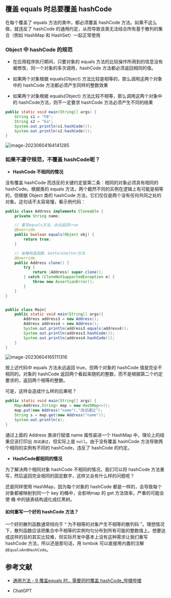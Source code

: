 ## 覆盖 equals 时总要覆盖 hashCode

在每个覆盖了 equals 方法的类中，都必须覆盖 hashCode 方法。如果不这么做，就违反了 hashCode 的通用约定，从而导致该类无法结合所有基于散列的集合（例如 HashMap 和 HashSet）一起正常使用

### Object 中 hashCode 的规范

* 在应用程序执行期间，只要对象的 equals 方法的比较操作所用到的信息没有被修改，同一个对象的多次调用，hashCode 方法都必须返回相同的值。
* 如果两个对象根据 equals(Object) 方法比较是相等的，那么调用这两个对象中的 hashCode 方法都必须产生同样的整数效果

* 如果两个对象根据 equals(Object) 方法比较不相等，那么调用这两个对象中的 hashCode方法，则不一定要求 hashCode 方法必须产生不同的结果



```java
public static void main(String[] args) {
    String s1 = "FB";
    String s2 = "Ea";
    System.out.println(s1.hashCode());
    System.out.println(s2.hashCode());
}
```

![image-20230604164141285](http://cdn.misury.top/blog/image-20230604164141285.png)



### 如果不遵守规范，不覆盖 hashCode呢？

* **HashCode 不相同的情况**

没有覆盖 hashCode 而违反的关键约定是第二条：相同的对象必须具有相同的 hashCode。根据类的 equals 方法，两个截然不同的实例在逻辑上有可能是相等的，但根据 Object 类的 hashCode 方法，它们仅仅是两个没有任何共同之处的对象。这句话不太容易懂，看示例代码：

```java
public class Address implements Cloneable {
    private String name;

   	// 重写equals方法，永远返回true
    @Override
    public boolean equals(Object obj) {
        return true;
    }

    // 省略构造函数、Getter&Setter方法
    @Override
    public Address clone() {
        try {
            return (Address) super.clone();
        } catch (CloneNotSupportedException e) {
            throw new AssertionError();
        }
    }
}


public class Main{
    public static void main(String[] args){
        Address address3 = new Address();
        Address address4 = new Address();
        System.out.println(address3.equals(address4));
        System.out.println(address3.hashCode());
        System.out.println(address4.hashCode());
    }
}
```

![image-20230604165111316](http://cdn.misury.top/blog/image-20230604165111316.png)

按上述代码中 equals 方法永远返回 true，但两个对象的 hashCode 值是完全不相同的。对象的 hashCode 返回两个看起来随机的整数，而不是根据第二个约定要求的，返回两个相等的整数。

可是，这样会造成什么样的后果呢？

```java
public static void main(String[] args) {
    Map<Address,String> map = new HashMap<>();
    map.put(new Address("name"),"测试通过");
    String s = map.get(new Address("name"));
    System.out.println(s);
}
```

通过上面的 Address 类进行赋值 name 属性装进一个 HashMap 中，理论上的结果应该打印出 `测试通过`，但实际上是 `null`。由于没有覆盖 hashCode 方法导致两个相同的实例有不同的 hashCode，违反了 hashCode 的约定。

* **HashCode都相同的情况**

为了解决两个相同对象 hashCode 不相同的情况，我们可以将 hashCode 方法重写，然后返回完全相同的固定数字，这样又会有什么样的问题呢？

还是同样使用 HashMap，因为每个对象的 hashCode 都是一样的，会导致每个对象都被映射到同一个 key 的桶中，会影响map 的 get 方法效率，严重的可能会使 桶 中的链表结构退化成红黑树。

#### 如何重写一个好的 hashCode 方法？

一个好的散列函数通常倾向于 “ 为不相等的对象产生不相等的散列码 ”。理想情况下，散列函数应该把集合中不相等的实例均匀分布到所有可能的整数值上。想要达成这样的目的其实比较难，但实际开发中基本上没有这种需求让我们重写 hashCode 方法，所以还是那句话，用 lombok 可以直接用内置的注解 `@EqualsAndHashCode`。



## 参考文献

* [通用方法 - 9 覆盖equals 时，需要同时覆盖 hashCode_哔哩哔哩](https://www.bilibili.com/video/BV1Av411H7ve?p=10)

* ChatGPT
